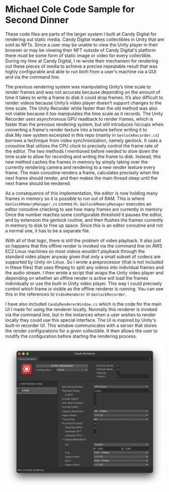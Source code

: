 # Michael Cole Code Sample for Second Dinner

These code files are parts of the larger system I built at Candy Digital for rendering out static media. Candy Digital makes collectibles in Unity that are sold as NFTs. Since a user may be unable to view the Unity player in their browser or may be viewing their NFT outside of Candy Digital's platform there must be some form of static image or video for every collectible. During my time at Candy Digital, I re-wrote their mechanism for rendering out these pieces of media to achieve a precise repeatable result that was highly configurable and able to run both from a user's machine via a GUI and via the command line.

The previous rendering system was manipulating Unity’s time scale to render frames and was not accurate because depending on the amount of time it takes to write a frame to disk it could drop frames. It’s also difficult to render videos because Unity’s video player doesn’t support changes to the time scale. The Unity Recorder while faster than the old method was also not viable because it too manipulates the time scale as it records. The Unity Recorder uses asynchronous GPU readback to render frames, which is faster than the previous rendering system, but still introduces hiccups when converting a frame's render texture into a texture before writing it to disk.My new system excerpted in this repo (mainly in `GenlockRecorder.cs`) borrows a technique from video synchronization, namely genlock. It uses a coroutine that utilizes the CPU clock to precisely control the frame rate of the editor. The two methods I mentioned before needed to slow down the time scale to allow for recording and writing the frame to disk. Instead, this new method caches the frames in memory by simply taking over the currently rendering camera and rendering to a new render texture every frame. The main coroutine renders a frame, calculates precisely when the next frame should render, and then makes the main thread sleep until the next frame should be rendered.

As a consequence of this implementation, the editor is now holding many frames in memory so it is possible to run out of RAM. This is where `GenlockMemoryManager.cs` comes in. `GenlockMemoryManager` executes an editor coroutine checking to see how many frames are currently in memory. Once the number reaches some configurable threshold it pauses the editor, and by extension the genlock routine, and then flushes the frames currently in memory to disk to free up space. Since this is an editor coroutine and not a normal one, it has to be a separate file. 

With all of that logic, there is still the problem of video playback. It also just so happens that this offline render is invoked via the command line on AWS EC2 Linux machines so most videos wouldn’t playback through the standard video player anyway given that only a small subset of codecs are supported by Unity on Linux. So I wrote a preprocessor (that is not included in these files) that uses ffmpeg to split any videos into individual frames and the audio stream. I then wrote a script that wraps the Unity video player and depending on whether an offline render is active will load the frames individually or use the built-in Unity video player. This way I could precisely control which frame is visible as the offline renderer is running. You can see this in the references to `VideoRenderer` in `GenlockRecorder`.

I have also included `CandyRendererWindow.cs` which is the code for the main UI I made for using the renderer locally. Normally this renderer is invoked via the command line, but in the instances when a user wishes to render locally they could use this special interface. The UI is inspired by Unity's built-in recorder UI. This window communicates with a server that stores the render configurations for a given collectible. It then allows the user to modify the configuration before starting the rendering process.

![CandyRendererWindow](RendererWindow.png)